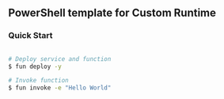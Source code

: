 ## PowerShell template for Custom Runtime

### Quick Start

```bash

# Deploy service and function
$ fun deploy -y

# Invoke function
$ fun invoke -e "Hello World"
```
